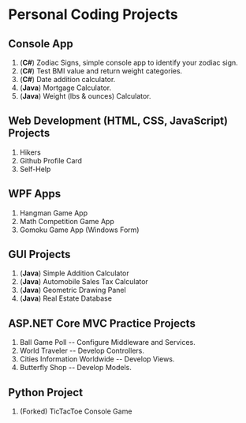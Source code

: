 # Personal Coding Projects

## Console App
1. (**C#**) Zodiac Signs, simple console app to identify your zodiac sign.
2. (**C#**) Test BMI value and return weight categories.
3. (**C#**) Date addition calculator.
4. (**Java**) Mortgage Calculator.
5. (**Java**) Weight (lbs & ounces) Calculator.

## Web Development (HTML, CSS, JavaScript) Projects
1. Hikers
2. Github Profile Card
3. Self-Help

## WPF Apps
1. Hangman Game App
2. Math Competition Game App
3. Gomoku Game App (Windows Form)

## GUI Projects
1. (**Java**) Simple Addition Calculator
2. (**Java**) Automobile Sales Tax Calculator
3. (**Java**) Geometric Drawing Panel
4. (**Java**) Real Estate Database

## ASP.NET Core MVC Practice Projects
1. Ball Game Poll -- Configure Middleware and Services.
2. World Traveler -- Develop Controllers.
3. Cities Information Worldwide -- Develop Views.
4. Butterfly Shop -- Develop Models.

## Python Project
1. (Forked) TicTacToe Console Game
